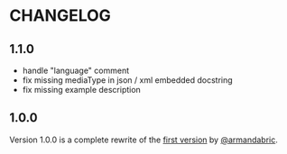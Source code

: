 # CHANGELOG

## 1.1.0

- handle "language" comment
- fix missing mediaType in json / xml embedded docstring
- fix missing example description

## 1.0.0

Version 1.0.0 is a complete rewrite of the [first version](https://github.com/armandabric/prettier-plugin-gherkin) by [@armandabric](https://github.com/armandabric).
